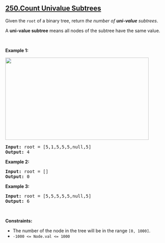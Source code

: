 ## [250.Count Univalue Subtrees](https://leetcode.com/problems/count-univalue-subtrees/)
<p>Given the <code>root</code> of a binary tree, return <em>the number of <strong>uni-value</strong> </em><span data-keyword="subtree"><em>subtrees</em></span>.</p>

<p>A <strong>uni-value subtree</strong> means all nodes of the subtree have the same value.</p>

<p>&nbsp;</p>
<p><strong class="example">Example 1:</strong></p>
<img alt="" src="https://assets.leetcode.com/uploads/2020/08/21/unival_e1.jpg" style="width: 450px; height: 258px;" />
<pre>
<strong>Input:</strong> root = [5,1,5,5,5,null,5]
<strong>Output:</strong> 4
</pre>

<p><strong class="example">Example 2:</strong></p>

<pre>
<strong>Input:</strong> root = []
<strong>Output:</strong> 0
</pre>

<p><strong class="example">Example 3:</strong></p>

<pre>
<strong>Input:</strong> root = [5,5,5,5,5,null,5]
<strong>Output:</strong> 6
</pre>

<p>&nbsp;</p>
<p><strong>Constraints:</strong></p>

<ul>
	<li>The number of the node in the tree will be in the range <code>[0, 1000]</code>.</li>
	<li><code>-1000 &lt;= Node.val &lt;= 1000</code></li>
</ul>
